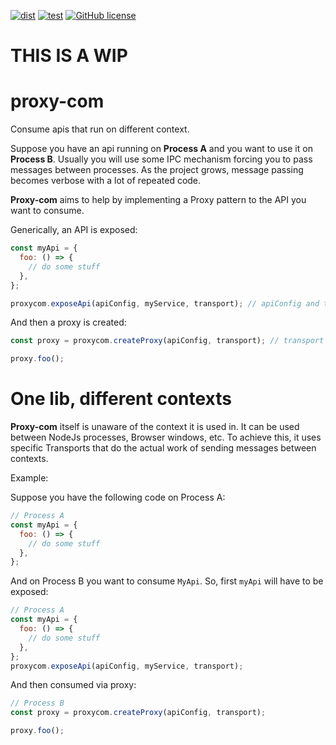 [![dist](https://github.com/ramaralo/proxy-com/actions/workflows/dist.yml/badge.svg)](https://github.com/ramaralo/proxy-com/actions/workflows/dist.yml)
[![test](https://github.com/ramaralo/proxy-com/actions/workflows/test.yml/badge.svg)](https://github.com/ramaralo/proxy-com/actions/workflows/test.yml)
[![GitHub license](https://img.shields.io/github/license/ramaralo/proxy-com)](https://github.com/ramaralo/proxy-com/blob/main/LICENSE)

# THIS IS A WIP

# proxy-com

Consume apis that run on different context.

Suppose you have an api running on **Process A** and you want to use it on **Process B**. Usually you will use some IPC
mechanism forcing you to pass messages between processes. As the project grows, message passing becomes verbose with a
lot of repeated code.

**Proxy-com** aims to help by implementing a Proxy pattern to the API you want to consume.

Generically, an API is exposed:

```javascript
const myApi = {
  foo: () => {
    // do some stuff
  },
};

proxycom.exposeApi(apiConfig, myService, transport); // apiConfig and transport are explained ahead
```

And then a proxy is created:

```javascript
const proxy = proxycom.createProxy(apiConfig, transport); // transport is explained ahead

proxy.foo();
```

# One lib, different contexts

**Proxy-com** itself is unaware of the context it is used in. It can be used between NodeJs processes, Browser windows,
etc. To achieve this, it uses specific Transports that do the actual work of sending messages between contexts.

Example:

Suppose you have the following code on Process A:

```javascript
// Process A
const myApi = {
  foo: () => {
    // do some stuff
  },
};
```

And on Process B you want to consume `MyApi`. So, first `myApi` will have to be exposed:

```javascript
// Process A
const myApi = {
  foo: () => {
    // do some stuff
  },
};
proxycom.exposeApi(apiConfig, myService, transport);
```

And then consumed via proxy:

```javascript
// Process B
const proxy = proxycom.createProxy(apiConfig, transport);

proxy.foo();
```

